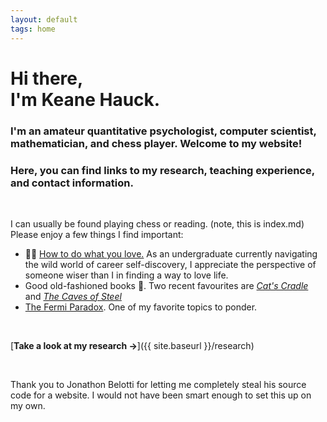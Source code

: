```yaml
---
layout: default
tags: home
---
```


# Hi there, <br/> I'm Keane Hauck.

### I'm an amateur quantitative psychologist, computer scientist, mathematician, and chess player. Welcome to my website! 

### Here, you can find links to my research, teaching experience, and contact information.

<br>

I can usually be found playing chess or reading. (note, this is  index.md)
Please enjoy a few things I find important:

- 🌿💚 [How to do what you love.](https://www.paulgraham.com/love.html) As an undergraduate currently navigating the wild world of career self-discovery, I appreciate the perspective of someone wiser than I in finding a way to love life. 
- Good old-fashioned books 📖. Two recent favourites are [_Cat's Cradle_](https://www.goodreads.com/book/show/135479.Cat_s_Cradle) and [_The Caves of Steel_](https://www.goodreads.com/book/show/41811.The_Caves_of_Steel)
- [The Fermi Paradox](https://waitbutwhy.com/2014/05/fermi-paradox.html). One of my favorite topics to ponder.

<br>

[**Take a look at my research →**]({{ site.baseurl }}/research)


<br>


Thank you to Jonathon Belotti for letting me completely steal his source code for a website. I would not have been smart enough to set this up on my own.